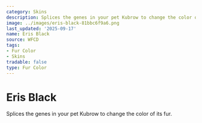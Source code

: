 ```yaml
---
category: Skins
description: Splices the genes in your pet Kubrow to change the color of its fur.
image: ../images/eris-black-81bbc6f9a6.png
last_updated: '2025-09-17'
name: Eris Black
source: WFCD
tags:
- Fur Color
- Skins
tradable: false
type: Fur Color
---
```


# Eris Black

Splices the genes in your pet Kubrow to change the color of its fur.

